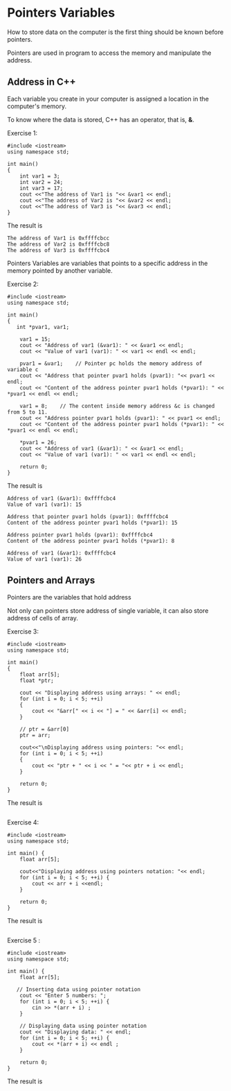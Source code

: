 # Pointers Variables

How to store data on the computer is the first thing should be known before pointers.

Pointers are used in program to access the memory and manipulate the address.

## Address in C++

Each variable you create in your computer is assigned a location in the computer's memory.

To know where the data is stored, C++ has an operator, that is, **&**.

Exercise 1:

```
#include <iostream>
using namespace std;

int main()
{
    int var1 = 3;
    int var2 = 24;
    int var3 = 17;
    cout <<"The address of Var1 is "<< &var1 << endl;
    cout <<"The address of Var2 is "<< &var2 << endl;
    cout <<"The address of Var3 is "<< &var3 << endl;
}
```

The result is

```
The address of Var1 is 0xffffcbcc
The address of Var2 is 0xffffcbc8
The address of Var3 is 0xffffcbc4
```

Pointers Variables are variables that points to a specific address in the memory pointed by another variable.

Exercise 2:

```
#include <iostream>
using namespace std;

int main()
{
   int *pvar1, var1;

    var1 = 15;
    cout << "Address of var1 (&var1): " << &var1 << endl;
    cout << "Value of var1 (var1): " << var1 << endl << endl;

    pvar1 = &var1;    // Pointer pc holds the memory address of variable c
    cout << "Address that pointer pvar1 holds (pvar1): "<< pvar1 << endl;
    cout << "Content of the address pointer pvar1 holds (*pvar1): " << *pvar1 << endl << endl;

    var1 = 8;    // The content inside memory address &c is changed from 5 to 11.
    cout << "Address pointer pvar1 holds (pvar1): " << pvar1 << endl;
    cout << "Content of the address pointer pvar1 holds (*pvar1): " << *pvar1 << endl << endl;

    *pvar1 = 26;
    cout << "Address of var1 (&var1): " << &var1 << endl;
    cout << "Value of var1 (var1): " << var1 << endl << endl;

    return 0;
}
```

The result is

```
Address of var1 (&var1): 0xffffcbc4
Value of var1 (var1): 15

Address that pointer pvar1 holds (pvar1): 0xffffcbc4
Content of the address pointer pvar1 holds (*pvar1): 15

Address pointer pvar1 holds (pvar1): 0xffffcbc4
Content of the address pointer pvar1 holds (*pvar1): 8

Address of var1 (&var1): 0xffffcbc4
Value of var1 (var1): 26
```

## Pointers and Arrays

Pointers are the variables that hold address

Not only can pointers store address of single variable, it can also store address of cells of array.

Exercise 3:

```
#include <iostream>
using namespace std;

int main()
{
    float arr[5];
    float *ptr;

    cout << "Displaying address using arrays: " << endl;
    for (int i = 0; i < 5; ++i)
    {
        cout << "&arr[" << i << "] = " << &arr[i] << endl;
    }

    // ptr = &arr[0]
    ptr = arr;

    cout<<"\nDisplaying address using pointers: "<< endl;
    for (int i = 0; i < 5; ++i)
    {
        cout << "ptr + " << i << " = "<< ptr + i << endl;
    }

    return 0;
}
```

The result is

```
```

Exercise 4:

```
#include <iostream>
using namespace std;

int main() {
    float arr[5];
    
    cout<<"Displaying address using pointers notation: "<< endl;
    for (int i = 0; i < 5; ++i) {
        cout << arr + i <<endl;
    }

    return 0;
}
```

The result is

```
```

Exercise 5 :

```
#include <iostream>
using namespace std;

int main() {
    float arr[5];
    
   // Inserting data using pointer notation
    cout << "Enter 5 numbers: ";
    for (int i = 0; i < 5; ++i) {
        cin >> *(arr + i) ;
    }

    // Displaying data using pointer notation
    cout << "Displaying data: " << endl;
    for (int i = 0; i < 5; ++i) {
        cout << *(arr + i) << endl ;
    }

    return 0;
}
```

The result is

```
```


 
